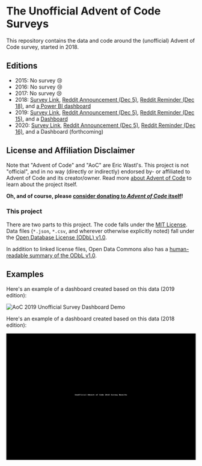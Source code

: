 # The Unofficial Advent of Code Surveys

This repository contains the data and code around the (unofficial) Advent of Code survey, started in 2018.

## Editions

- 2015: No survey 😢
- 2016: No survey 😢
- 2017: No survey 😢
- 2018: [Survey Link](https://goo.gl/forms/9c8EvwY470vmIcO92), [Reddit Announcement (Dec 5)](https://www.reddit.com/r/adventofcode/comments/a3fknt/unofficial_aoc_2018_participant_survey/), [Reddit Reminder (Dec 18)](https://www.reddit.com/r/adventofcode/comments/a7abpp/reminder_unofficial_advent_of_code_survey_closes/), and [a Power BI dashboard](https://app.powerbi.com/view?r=eyJrIjoiYzRhODNlMWEtMWU4YS00MmE2LWIwNmMtYjg0MzMxMzlhMjEyIiwidCI6IjQwOTEzYjA4LTQyZTYtNGMxOS05Y2FiLTRmOWZlM2U0YzJmZCIsImMiOjl9)
- 2019: [Survey Link](https://forms.gle/bzGHWpBEHFgREqj18), [Reddit Announcement (Dec 5)](https://www.reddit.com/r/adventofcode/comments/e6m6tj/unofficial_aoc_2019_participant_survey/), [Reddit Reminder (Dec 15)](https://www.reddit.com/r/adventofcode/comments/eb0nfx/reminder_unofficial_advent_of_code_survey_2019/), and a [Dashboard](https://app.powerbi.com/view?r=eyJrIjoiMzk1YjhmNTUtYWQ3Ny00MDE5LWE3ZDgtYzA5NTRjMGVhMWJhIiwidCI6IjQwOTEzYjA4LTQyZTYtNGMxOS05Y2FiLTRmOWZlM2U0YzJmZCIsImMiOjl9)
- 2020: [Survey Link](https://forms.gle/k8MrYd6LVV7Sigpp6), [Reddit Announcement (Dec 5)](https://www.reddit.com/r/adventofcode/comments/k76nux/unofficial_aoc_2020_participant_survey/), [Reddit Reminder (Dec 16)](https://www.reddit.com/r/adventofcode/comments/kek9sg/reminder_unofficial_advent_of_code_survey_2020/), and a Dashboard (forthcoming)

## License and Affiliation Disclaimer

Note that "Advent of Code" and "AoC" are Eric Wastl's.
This project is not "official", and in no way (directly or indirectly) endorsed by- or affiliated to Advent of Code and its creator/owner.
Read more [about Advent of Code](https://adventofcode.com/2020/about) to learn about the project itself.

**Oh, and of course, please [consider donating to _Advent of Code_ itself](https://adventofcode.com/2020/support)!**

### This project

There are two parts to this project.
The code falls under the [MIT License](LICENSE_MIT.txt).
Data files (`*.json`, `*.csv`, and wherever otherwise explicitly noted) fall under the [Open Database License (ODbL) v1.0](LICENSE_ODBL.txt).

In addition to linked license files, Open Data Commons also has a [human-readable summary of the ODbL v1.0](https://opendatacommons.org/licenses/odbl/summary/index.html).

## Examples

Here's an example of a dashboard created based on this data (2019 edition):

![AoC 2019 Unofficial Survey Dashboard Demo](2019/aoc-2019-unofficial-survey-demo.gif)

Here's an example of a dashboard created based on this data (2018 edition):

![AoC 2018 Unofficial Survey Dashboard Demo](2018/aoc-2018-unofficial-survey-demo.gif)
